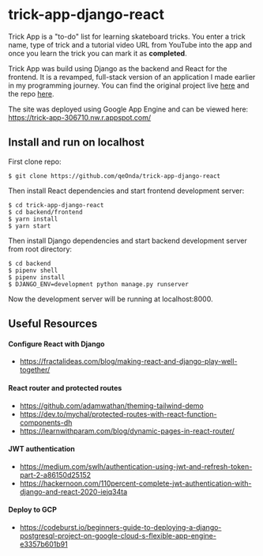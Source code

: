 # trick-app-django-react 
Trick App is a "to-do" list for learning skateboard tricks. You enter a trick name, type of trick and a tutorial video URL from YouTube into the app and once you learn the trick you can mark it as **completed**.  

Trick App was build using Django as the backend and React for the frontend. It is a revamped, full-stack version of an application I made earlier in my programming journey. You can find the original project live [here](https://sk8pp.herokuapp.com/) and the repo [here](https://github.com/qeOnda/trick-app-django).  
  
The site was deployed using Google App Engine and can be viewed here: https://trick-app-306710.nw.r.appspot.com/

## Install and run on localhost 
First clone repo:   
```
$ git clone https://github.com/qeOnda/trick-app-django-react
```
Then install React dependencies and start frontend development server: 
```
$ cd trick-app-django-react
$ cd backend/frontend
$ yarn install 
$ yarn start
```
Then install Django dependencies and start backend development server from root directory:
```
$ cd backend
$ pipenv shell 
$ pipenv install 
$ DJANGO_ENV=development python manage.py runserver
```
Now the development server will be running at localhost:8000.  


## Useful Resources
#### Configure React with Django
* https://fractalideas.com/blog/making-react-and-django-play-well-together/  
#### React router and protected routes  
* https://github.com/adamwathan/theming-tailwind-demo  
* https://dev.to/mychal/protected-routes-with-react-function-components-dh  
* https://learnwithparam.com/blog/dynamic-pages-in-react-router/ 
#### JWT authentication 
* https://medium.com/swlh/authentication-using-jwt-and-refresh-token-part-2-a86150d25152
* https://hackernoon.com/110percent-complete-jwt-authentication-with-django-and-react-2020-iejq34ta
#### Deploy to GCP
* https://codeburst.io/beginners-guide-to-deploying-a-django-postgresql-project-on-google-cloud-s-flexible-app-engine-e3357b601b91
